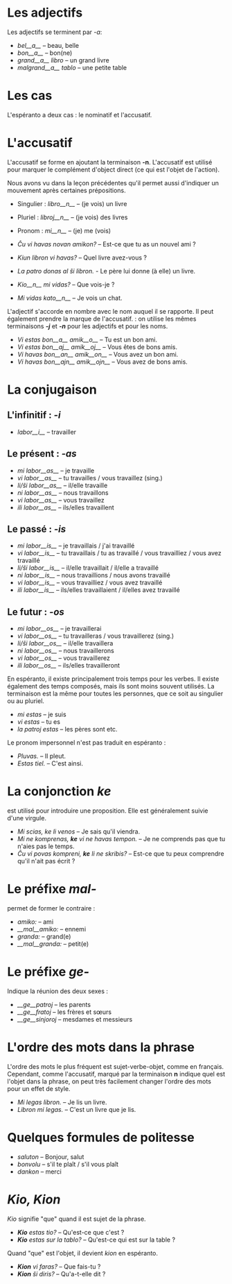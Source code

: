 # Les adjectifs

Les adjectifs se terminent par *-a*:

- *bel__a__*         – beau, belle
- *bon__a__*         – bon(ne)
- *grand__a__ libro* – un grand livre
- *malgrand__a__ tablo* – une petite table

# Les cas

L'espéranto a deux cas : le nominatif et l'accusatif. 

# L'accusatif

L'accusatif se forme en ajoutant la terminaison __-n__. L'accusatif est utilisé pour marquer le complément d'object direct (ce qui est l'objet de l'action). 

Nous avons vu dans la leçon précédentes qu'il permet aussi d'indiquer un mouvement après certaines prépositions.

- Singulier : *libro__n__*   – (je vois) un livre
- Pluriel :   *libroj__n__*  – (je vois) des livres
- Pronom :    *mi__n__*      – (je) me (vois)

- *Ĉu vi havas novan amikon?* – Est-ce que tu as un nouvel ami ?
- *Kiun libron vi havas?*     – Quel livre avez-vous ?
- *La patro donas al ŝi libron.*  - Le père lui donne (à elle) un livre.
- *Kio__n__ mi vidas?* – Que vois-je ?
- *Mi vidas kato__n__* – Je vois un chat.

L'adjectif s'accorde en nombre avec le nom auquel il se rapporte. Il peut également prendre la marque de l'accusatif. : on utilise les mêmes terminaisons *__-j__* et *__-n__* pour les adjectifs et pour les noms.

- *Vi estas bon__a__ amik__o__* – Tu est un bon ami.
- *Vi estas bon__aj__ amik__oj__* – Vous êtes de bons amis.
- *Vi havas bon__an__ amik__on__* – Vous avez un bon ami.
- *Vi havas bon__ajn__ amik__ojn__* – Vous avez de bons amis.

# La conjugaison

## L'infinitif : *-i*
  
- *labor__i__*          – travailler

## Le présent : *-as*

- *mi labor__as__*      – je travaille
- *vi labor__as__*      – tu travailles / vous travaillez (sing.)
- *li/ŝi labor__as__*   – il/elle travaille
- *ni labor__as__*      – nous travaillons
- *vi labor__as__*      – vous travaillez
- *ili labor__as__*     – ils/elles travaillent

## Le passé : *-is*

- *mi labor__is__*      – je travaillais / j'ai travaillé
- *vi labor__is__*      – tu travaillais / tu as travaillé / vous travailliez / vous avez travaillé
- *li/ŝi labor__is__*   – il/elle travaillait / il/elle a travaillé
- *ni labor__is__*      – nous travaillions / nous avons travaillé
- *vi labor__is__*      – vous travailliez / vous avez travaillé
- *ili labor__is__*     – ils/elles travaillaient / il/elles avez travaillé

## Le futur : *-os*

- *mi labor__os__*      – je travaillerai
- *vi labor__os__*      – tu travailleras / vous travaillerez (sing.)
- *li/ŝi labor__os__*   – il/elle travaillera
- *ni labor__os__*      – nous travaillerons 
- *vi labor__os__*      – vous travaillerez
- *ili labor__os__*     – ils/elles travailleront

En espéranto, il existe principalement trois temps pour les verbes. Il existe également des temps composés, mais ils sont moins souvent utilisés. 
La terminaison est la même pour toutes les personnes, que ce soit au singulier ou au pluriel.

- *mi estas*        – je suis
- *vi estas*        – tu es
- *la patroj estas* – les pères sont
etc.

Le pronom impersonnel n'est pas traduit en espéranto :  
  
- *Pluvas.*  – Il pleut. 
- *Estas tiel.*  – C'est ainsi.

# La conjonction *ke*

est utilisé pour introduire une proposition. Elle est généralement suivie d'une virgule.

- *Mi scias, ke li venos* – Je sais qu'il viendra.
- *Mi ne komprenas, __ke__ vi ne havas tempon.* – Je ne comprends pas que tu n'aies pas le temps.
- *Ĉu vi povas kompreni, __ke__ li ne skribis?* – Est-ce que tu peux comprendre qu'il n'ait pas écrit ?

# Le préfixe *mal-*

permet de former le contraire :	

- *amiko:*         – ami
- *__mal__amiko:*  – ennemi
- *granda:*        – grand(e)
- *__mal__granda:* – petit(e)

# Le préfixe *ge-*

Indique la réunion des deux sexes :

- *__ge__patroj*   – les parents
- *__ge__fratoj*   – les frères et sœurs
- *__ge__sinjoroj* – mesdames et messieurs

# L'ordre des mots dans la phrase

L'ordre des mots le plus fréquent est sujet-verbe-objet, comme en français. Cependant, comme l'accusatif, marqué par la terminaison __n__ indique quel est l'objet dans la phrase, on peut très facilement changer l'ordre des mots pour un effet de style.

- *Mi legas libron.* – Je lis un livre.
- *Libron mi legas.* – C'est un livre que je lis.
 
# Quelques formules de politesse

- *saluton* – Bonjour, salut
- *bonvolu* – s'il te plaît / s'il vous plaît
- *dankon*  – merci

# *Kio, Kion*

*Kio* signifie "que" quand il est sujet de la phrase.

- *__Kio__ estas tio?* – Qu'est-ce que c'est ?
- *__Kio__ estas sur la tablo?* – Qu'est-ce qui est sur la table ?

Quand "que" est l'objet, il devient *kion* en espéranto. 

- *__Kion__ vi faras?* – Que fais-tu ?
- *__Kion__ ŝi diris?* – Qu'a-t-elle dit ?


